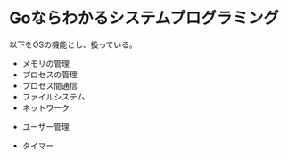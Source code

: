 # Goならわかるシステムプログラミング

以下をOSの機能とし、扱っている。

+ メモリの管理
+ プロセスの管理
+ プロセス間通信
+ ファイルシステム
+ ネットワーク
* ユーザー管理
+ タイマー

# 